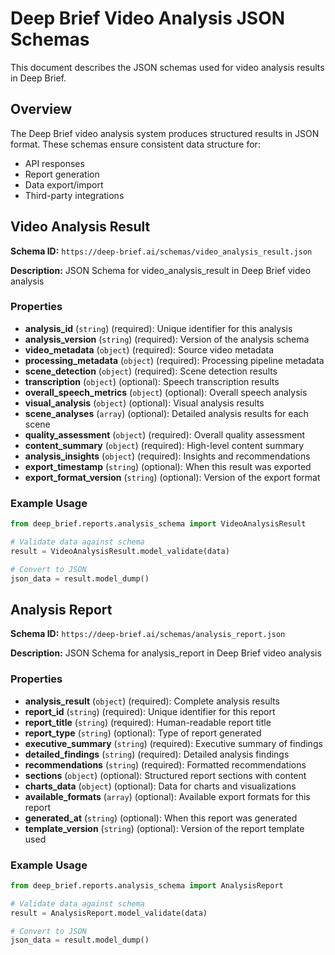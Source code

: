# Deep Brief Video Analysis JSON Schemas

This document describes the JSON schemas used for video analysis results in Deep Brief.

## Overview

The Deep Brief video analysis system produces structured results in JSON format.
These schemas ensure consistent data structure for:

- API responses
- Report generation
- Data export/import
- Third-party integrations

## Video Analysis Result

**Schema ID:** `https://deep-brief.ai/schemas/video_analysis_result.json`

**Description:** JSON Schema for video_analysis_result in Deep Brief video analysis

### Properties

- **analysis_id** (`string`) (required): Unique identifier for this analysis
- **analysis_version** (`string`) (required): Version of the analysis schema
- **video_metadata** (`object`) (required): Source video metadata
- **processing_metadata** (`object`) (required): Processing pipeline metadata
- **scene_detection** (`object`) (required): Scene detection results
- **transcription** (`object`) (optional): Speech transcription results
- **overall_speech_metrics** (`object`) (optional): Overall speech analysis
- **visual_analysis** (`object`) (optional): Visual analysis results
- **scene_analyses** (`array`) (optional): Detailed analysis results for each scene
- **quality_assessment** (`object`) (required): Overall quality assessment
- **content_summary** (`object`) (required): High-level content summary
- **analysis_insights** (`object`) (required): Insights and recommendations
- **export_timestamp** (`string`) (optional): When this result was exported
- **export_format_version** (`string`) (optional): Version of the export format

### Example Usage

```python
from deep_brief.reports.analysis_schema import VideoAnalysisResult

# Validate data against schema
result = VideoAnalysisResult.model_validate(data)

# Convert to JSON
json_data = result.model_dump()
```

## Analysis Report

**Schema ID:** `https://deep-brief.ai/schemas/analysis_report.json`

**Description:** JSON Schema for analysis_report in Deep Brief video analysis

### Properties

- **analysis_result** (`object`) (required): Complete analysis results
- **report_id** (`string`) (required): Unique identifier for this report
- **report_title** (`string`) (required): Human-readable report title
- **report_type** (`string`) (optional): Type of report generated
- **executive_summary** (`string`) (required): Executive summary of findings
- **detailed_findings** (`string`) (required): Detailed analysis findings
- **recommendations** (`string`) (required): Formatted recommendations
- **sections** (`object`) (optional): Structured report sections with content
- **charts_data** (`object`) (optional): Data for charts and visualizations
- **available_formats** (`array`) (optional): Available export formats for this report
- **generated_at** (`string`) (optional): When this report was generated
- **template_version** (`string`) (optional): Version of the report template used

### Example Usage

```python
from deep_brief.reports.analysis_schema import AnalysisReport

# Validate data against schema
result = AnalysisReport.model_validate(data)

# Convert to JSON
json_data = result.model_dump()
```
